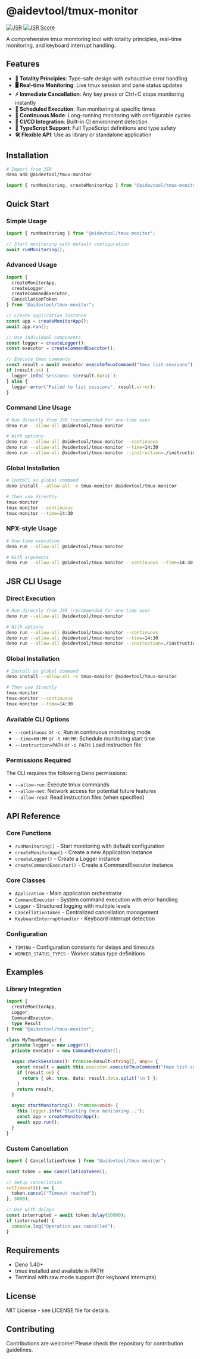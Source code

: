 # @aidevtool/tmux-monitor

[![JSR](https://jsr.io/badges/@aidevtool/tmux-monitor)](https://jsr.io/@aidevtool/tmux-monitor)
[![JSR Score](https://jsr.io/badges/@aidevtool/tmux-monitor/score)](https://jsr.io/@aidevtool/tmux-monitor)

A comprehensive tmux monitoring tool with totality principles, real-time monitoring, and keyboard interrupt handling.

## Features

- **🎯 Totality Principles**: Type-safe design with exhaustive error handling
- **🖥️ Real-time Monitoring**: Live tmux session and pane status updates
- **⚡ Immediate Cancellation**: Any key press or Ctrl+C stops monitoring instantly
- **📅 Scheduled Execution**: Run monitoring at specific times
- **🔄 Continuous Mode**: Long-running monitoring with configurable cycles
- **🚀 CI/CD Integration**: Built-in CI environment detection
- **📝 TypeScript Support**: Full TypeScript definitions and type safety
- **🛠️ Flexible API**: Use as library or standalone application

## Installation

```bash
# Import from JSR
deno add @aidevtool/tmux-monitor
```

```typescript
import { runMonitoring, createMonitorApp } from "@aidevtool/tmux-monitor";
```

## Quick Start

### Simple Usage

```typescript
import { runMonitoring } from "@aidevtool/tmux-monitor";

// Start monitoring with default configuration
await runMonitoring();
```

### Advanced Usage

```typescript
import { 
  createMonitorApp, 
  createLogger, 
  createCommandExecutor,
  CancellationToken 
} from "@aidevtool/tmux-monitor";

// Create application instance
const app = createMonitorApp();
await app.run();

// Use individual components
const logger = createLogger();
const executor = createCommandExecutor();

// Execute tmux commands
const result = await executor.executeTmuxCommand("tmux list-sessions");
if (result.ok) {
  logger.info(`Sessions: ${result.data}`);
} else {
  logger.error("Failed to list sessions", result.error);
}
```

### Command Line Usage

```bash
# Run directly from JSR (recommended for one-time use)
deno run --allow-all @aidevtool/tmux-monitor

# With options
deno run --allow-all @aidevtool/tmux-monitor --continuous
deno run --allow-all @aidevtool/tmux-monitor --time=14:30
deno run --allow-all @aidevtool/tmux-monitor --instruction=./instructions.txt
```

### Global Installation

```bash
# Install as global command
deno install --allow-all -n tmux-monitor @aidevtool/tmux-monitor

# Then use directly
tmux-monitor
tmux-monitor --continuous
tmux-monitor --time=14:30
```

### NPX-style Usage

```bash
# One-time execution
deno run --allow-all @aidevtool/tmux-monitor

# With arguments
deno run --allow-all @aidevtool/tmux-monitor --continuous --time=14:30
```

## JSR CLI Usage

### Direct Execution

```bash
# Run directly from JSR (recommended for one-time use)
deno run --allow-all @aidevtool/tmux-monitor

# With options
deno run --allow-all @aidevtool/tmux-monitor --continuous
deno run --allow-all @aidevtool/tmux-monitor --time=14:30
deno run --allow-all @aidevtool/tmux-monitor --instruction=./instructions.txt
```

### Global Installation

```bash
# Install as global command
deno install --allow-all -n tmux-monitor @aidevtool/tmux-monitor

# Then use directly
tmux-monitor
tmux-monitor --continuous
tmux-monitor --time=14:30
```

### Available CLI Options

- `--continuous` or `-c`: Run in continuous monitoring mode
- `--time=HH:MM` or `-t HH:MM`: Schedule monitoring start time
- `--instruction=PATH` or `-i PATH`: Load instruction file

### Permissions Required

The CLI requires the following Deno permissions:
- `--allow-run`: Execute tmux commands
- `--allow-net`: Network access for potential future features
- `--allow-read`: Read instruction files (when specified)

## API Reference

### Core Functions

- `runMonitoring()` - Start monitoring with default configuration
- `createMonitorApp()` - Create a new Application instance
- `createLogger()` - Create a Logger instance
- `createCommandExecutor()` - Create a CommandExecutor instance

### Core Classes

- `Application` - Main application orchestrator
- `CommandExecutor` - System command execution with error handling
- `Logger` - Structured logging with multiple levels
- `CancellationToken` - Centralized cancellation management
- `KeyboardInterruptHandler` - Keyboard interrupt detection

### Configuration

- `TIMING` - Configuration constants for delays and timeouts
- `WORKER_STATUS_TYPES` - Worker status type definitions

## Examples

### Library Integration

```typescript
import { 
  createMonitorApp, 
  Logger, 
  CommandExecutor,
  type Result 
} from "@aidevtool/tmux-monitor";

class MyTmuxManager {
  private logger = new Logger();
  private executor = new CommandExecutor();

  async checkSessions(): Promise<Result<string[], any>> {
    const result = await this.executor.executeTmuxCommand("tmux list-sessions");
    if (result.ok) {
      return { ok: true, data: result.data.split('\n') };
    }
    return result;
  }

  async startMonitoring(): Promise<void> {
    this.logger.info("Starting tmux monitoring...");
    const app = createMonitorApp();
    await app.run();
  }
}
```

### Custom Cancellation

```typescript
import { CancellationToken } from "@aidevtool/tmux-monitor";

const token = new CancellationToken();

// Setup cancellation
setTimeout(() => {
  token.cancel("Timeout reached");
}, 5000);

// Use with delays
const interrupted = await token.delay(10000);
if (interrupted) {
  console.log("Operation was cancelled");
}
```

## Requirements

- Deno 1.40+
- tmux installed and available in PATH
- Terminal with raw mode support (for keyboard interrupts)

## License

MIT License - see LICENSE file for details.

## Contributing

Contributions are welcome! Please check the repository for contribution guidelines.
